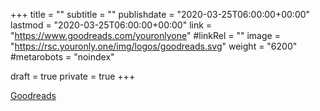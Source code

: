 +++
title = ""
subtitle = ""
publishdate = "2020-03-25T06:00:00+00:00"
lastmod = "2020-03-25T06:00:00+00:00"
link = "https://www.goodreads.com/youronlyone"
#linkRel = ""
image = "https://rsc.youronly.one/img/logos/goodreads.svg"
weight = "6200"
#metarobots = "noindex"

draft = true
private = true
+++

[Goodreads](https://www.goodreads.com/youronlyone "Goodreads")
